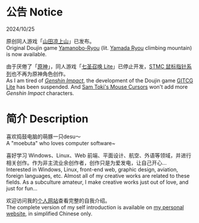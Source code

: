 # 公告 Notice

2024/10/25

原创同人游戏「[山田凉上山](https://github.com/SamToki/Yamanobo-Ryou)」已发布。<br>
Original Doujin game [Yamanobo-Ryou](https://github.com/SamToki/Yamanobo-Ryou) (lit. [Yamada Ryou](https://bocchi-the-rock.fandom.com/wiki/Ryo_Yamada) climbing mountain) is now available.

由于厌倦了「[原神](https://zh.moegirl.org.cn/原神)」，同人游戏「[七圣召唤 Lite](https://github.com/SamToki/GITCG-Lite)」已停止开发，[STMC 鼠标指针系列](https://github.com/SamToki/Sam-Toki-Mouse-Cursors)也不再为原神角色创作。<br>
As I am tired of [*Genshin Impact*](https://genshin-impact.fandom.com/wiki/Genshin_Impact), the development of the Doujin game [GITCG Lite](https://github.com/SamToki/GITCG-Lite) has been suspended. And [Sam Toki's Mouse Cursors](https://github.com/SamToki/Sam-Toki-Mouse-Cursors) won't add more *Genshin Impact* characters.

# 简介 Description

喜欢捣鼓电脑的萌豚一只desu～<br>
A "moebuta" who loves computer software~

喜好学习 Windows、Linux、Web 前端、平面设计、航空、外语等领域，并进行相关创作。作为非主流业余创作者，创作只是为爱发电，让自己开心…<br>
Interested in Windows, Linux, front-end web, graphic design, aviation, foreign languages, etc. Almost all of my creative works are related to these fields. As a subculture amateur, I make creative works just out of love, and just for fun...

欢迎访问我的[个人网站](https://samtoki.github.io/#SelfIntroduction)查看完整的自我介绍。<br>
The complete version of my self introduction is available on [my personal website](https://samtoki.github.io/#SelfIntroduction), in simplified Chinese only.
